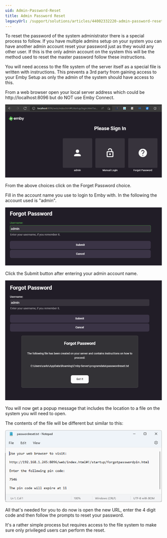 ```yaml
---
uid: Admin-Password-Reset
title: Admin Password Reset
legacyUrl: /support/solutions/articles/44002332220-admin-password-reset
---
```


To reset the password of the system administrator there is a special process to follow.  If you have multiple admins setup on your system you can have another admin account reset your password just as they would any other user. If this is the only admin account on the system this will be the method used to reset the master password follow these instructions.

You will need access to the file system of the server itself as a special file is written with instructions.  This prevents a 3rd party from gaining access to your Emby Setup as only the admin of the system should have access to this.


From a web browser open your local server address which could be http://localhost:8096 but do NOT use Emby Connect.

![Admin Pwd Reset](images/server/admin_pwd_reset.png)


From the above choices click on the Forget Password choice.

Fill in the account name you use to login to Emby with.  In the following the account used is "admin".

![Admin Pwd Reset2](images/server/admin_pwd_reset2.png)

Click the Submit button after entering your admin account name.

![Admin Pwd Reset3](images/server/admin_pwd_reset3.png)

You will now get a popup message that includes the location to a file on the system you will need to open.

The contents of the file will be different but similar to this:

![Admin Pwd Reset4#](images/server/admin_pwd_reset4.png)

All that's needed for you to do now is open the new URL, enter the 4 digit code and then follow the prompts to reset your password.

It's a rather simple process but requires access to the file system to make sure only privileged users can perform the reset.